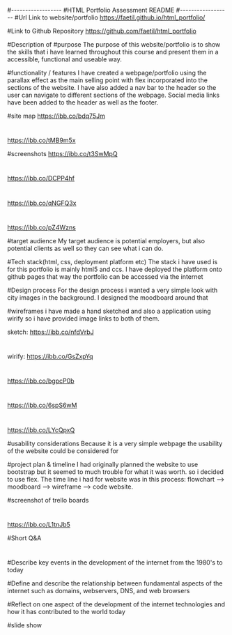 #------------------
#HTML Portfolio Assessment README
#------------------
#Url Link to website/portfolio
https://faetil.github.io/html_portfolio/

#Link to Github Repository
https://github.com/faetil/html_portfolio

#Description of
#purpose
The purpose of this website/portfolio is to show the skills that i have learned throughout this course and present them in a accessible, functional and useable way.

#functionality / features
I have created a webpage/portfolio using the parallax effect as the main selling point with flex incorporated into the sections of the website. I have also added a nav bar to the header so the user can navigate to different sections of the webpage. Social media links have been added to the header as well as the footer.

#site map
https://ibb.co/bdq75Jm
#
https://ibb.co/tMB9m5x

#screenshots
https://ibb.co/t3SwMpQ
#
https://ibb.co/DCPP4hf
#
https://ibb.co/qNGFQ3x
#
https://ibb.co/pZ4Wzns

#target audience
My target audience is potential employers, but also potential clients as well so they can see what i can do. 

#Tech stack(html, css, deployment platform etc)
The stack i have used is for this portfolio is mainly html5 and ccs. I have deployed the platform onto github pages that way the portfolio can be accessed via the internet

#Design process
For the design process i wanted a very simple look with city images in the background. I designed the moodboard around that 

#wireframes
i have made a hand sketched and also a application using wirify so i have provided image links to both of them.

sketch:
https://ibb.co/nfdVrbJ
#
wirify:
https://ibb.co/GsZxpYq
#
https://ibb.co/bgpcP0b
#
https://ibb.co/6spS6wM
#
https://ibb.co/LYcQpxQ


#usability considerations
Because it is a very simple webpage the usability of the website could be considered for 

#project plan & timeline
I had originally planned the website to use bootstrap but it seemed to much trouble for what it was worth. so i decided to use flex. The time line i had for website was in this process: flowchart --> moodboard --> wireframe --> code website. 

#screenshot of trello boards
#
https://ibb.co/L1tnJb5


#Short Q&A 
#

#Describe key events in the development of the internet from the 1980's to today

#Define and describe the relationship between fundamental aspects of the internet such as domains, webservers, DNS, and web browsers

#Reflect on one aspect of the development of the internet technologies and how it has contributed to the world today

#slide show
